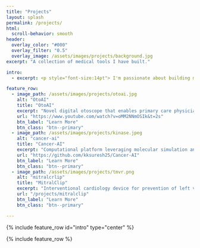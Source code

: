 ```yaml
---
title: "Projects"
layout: splash
permalink: /projects/
html:
  scroll-behavior: smooth
header:
  overlay_color: "#000"
  overlay_filter: "0.5"
  overlay_image: /assets/images/projects/background.jpg
excerpt: "A collection of medical tools I have built." 

intro: 
  - excerpt: <p style="font-size:14pt"> I'm passionate about building medical devices that can allow physicians to provide better and more <b> personalized care</b> for patients! The following are some of the projects I have worked on at the intersection of <b>bioengineering</b> and <b>medicine</b>! </p>

feature_row:
  - image_path: /assets/images/projects/otoai.jpg 
    alt: "OtoAI"
    title: "OtoAI"
    excerpt: "Novel digital otoscope that enables primary care physicians to take images of the inner ear and leverages machine learning to diagnose abnormal ear pathologies."
    url: "https://www.youtube.com/watch?v=oMM2NNmOSIk&t=2s"
    btn_label: "Learn More"
    btn_class: "btn--primary"
  - image_path: /assets/images/projects/kinase.jpeg
    alt: "cancer-ai"
    title: "Cancer-AI"
    excerpt: "Computational platform leveraging molecular simulation and machine learning for in silico profiling of activating kinase mutations in cancer."
    url: "https://github.com/kksuresh25/Cancer-AI"
    btn_label: "Learn More"
    btn_class: "btn--primary"
  - image_path: /assets/images/projects/tmvr.png
    alt: "mitralcrlip"
    title: "MitralClip"
    excerpt: "Interventional cardiology device for prevention of left ventricular outflow tract obstruction (LVOTO) during transcatheter mitral valve replacement."
    url: "/projects/mitralclip"
    btn_label: "Learn More"
    btn_class: "btn--primary"

---
```


{% include feature_row id="intro" type="center" %}

{% include feature_row %}
